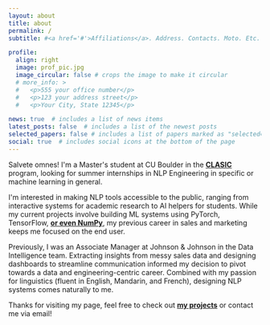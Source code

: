 ```yaml
---
layout: about
title: about
permalink: /
subtitle: #<a href='#'>Affiliations</a>. Address. Contacts. Moto. Etc.

profile:
  align: right
  image: prof_pic.jpg
  image_circular: false # crops the image to make it circular
  # more_info: >
  #   <p>555 your office number</p>
  #   <p>123 your address street</p>
  #   <p>Your City, State 12345</p>

news: true  # includes a list of news items
latest_posts: false  # includes a list of the newest posts
selected_papers: false # includes a list of papers marked as "selected={true}"
social: true  # includes social icons at the bottom of the page
---
```


Salvete omnes! I'm a Master's student at CU Boulder in the <strong>[CLASIC](https://www.colorado.edu/linguistics/graduate-program/computational-linguistics-clasic-masters-degree)</strong> program, looking for summer internships in NLP Engineering in specific or machine learning in general.

I'm interested in making NLP tools accessible to the public, ranging from interactive systems for academic research to AI helpers for students. While my current projects involve building ML systems using PyTorch, TensorFlow, <strong>[or even NumPy](/projects/cnn)</strong>, my previous career in sales and marketing keeps me focused on the end user.

Previously, I was an Associate Manager at Johnson & Johnson in the Data Intelligence team. Extracting insights from messy sales data and designing dashboards to streamline communication informed my decision to pivot towards a data and engineering-centric career. Combined with my passion for linguistics (fluent in English, Mandarin, and French), designing NLP systems comes naturally to me.

Thanks for visiting my page, feel free to check out <strong>[my projects](/projects/)</strong> or contact me via email!